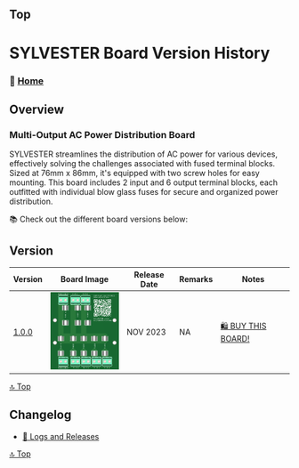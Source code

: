 ## Top
# SYLVESTER Board Version History



### 🏡 [Home](https://github.com/seryalda)

## Overview

### Multi-Output AC Power Distribution Board
SYLVESTER streamlines the distribution of AC power for various devices, effectively solving the challenges associated with fused terminal blocks. Sized at 76mm x 86mm, it's equipped with two screw holes for easy mounting. This board includes 2 input and 6 output terminal blocks, each outfitted with individual blow glass fuses for secure and organized power distribution.

📚 Check out the different board versions below:

## Version
<!--
- [🚀 Version 1.0.0](./1.0.0) : This is the initial board version that started it all!
-->

| Version | Board Image | Release Date  | Remarks   | Notes |
|--------------------|--------------------------------------------|-------------------------------------------------------------------------------------------------------|--------------------------------------------------------------------------------------------------------------------------------------------------|---------------|
| [1.0.0](./1.0.0) | <img src="1.0.0/images/3dv1.png" alt="PCB Back" width="150"> | NOV 2023 | NA | [🛍️ BUY THIS BOARD!](https://www.amazon.sa/dp/B0CN1P9CPW/) |


[🔝 Top](#top)


## Changelog
- [📃 Logs and Releases](./changelog.md)



[🔝 Top](#top)
